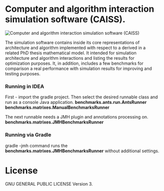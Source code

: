 # Computer and algorithm interaction simulation software (CAISS).
![Computer and algorithm interaction simulation software (CAISS)](https://i.ibb.co/v18zKpc/performance.png)

The simulation software contains inside its core representations of 
architecture and algorithm implemented with respect to a derived in 
a related PhD thesis mathematical model. It intended for simulation 
architecture and algorithm interactions and listing the results for 
optimization purposes. It, in addition, includes a few benchmarks for 
comparison a real performance with simulation results for improving and 
testing purposes.   

### Running in IDEA
First - import the gradle project. Then select the desired runnable 
class and run as a console Java application.
**benchmarks.ants.run.AntsRunner
benchmarks.matrixes.ManualBenchmarksRunner**

The next runnable needs a JMH plugin and annotations processing on.
**benchmarks.matrixes.JMHBenchmarksRunner** 

### Running via Gradle
gradle -jmh command runs the 
**benchmarks.matrixes.JMHBenchmarksRunner** 
without additional settings.

# License
GNU GENERAL PUBLIC LICENSE Version 3.

